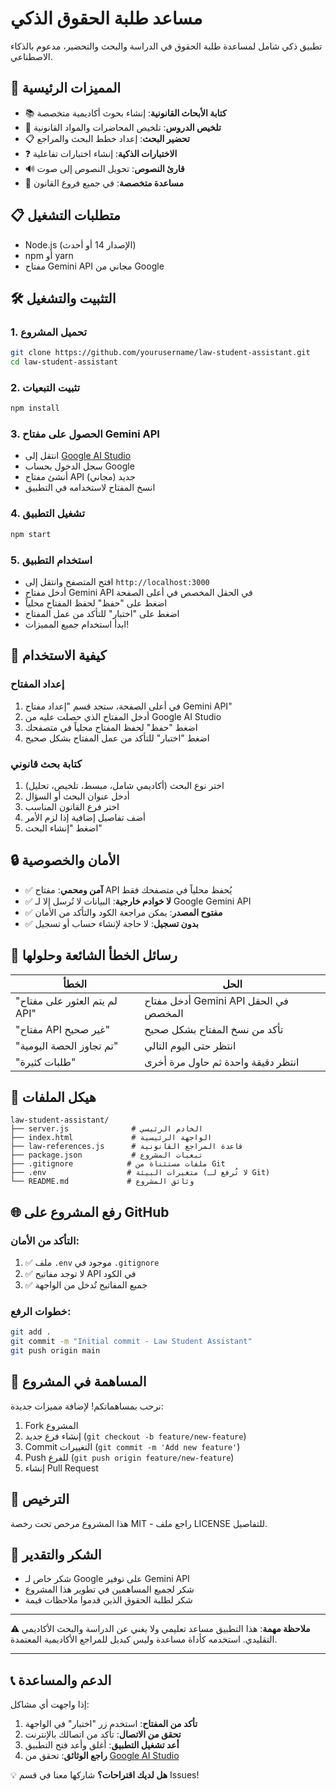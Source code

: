 # مساعد طلبة الحقوق الذكي

تطبيق ذكي شامل لمساعدة طلبة الحقوق في الدراسة والبحث والتحضير، مدعوم بالذكاء الاصطناعي.

## 🚀 المميزات الرئيسية

- 📚 **كتابة الأبحاث القانونية**: إنشاء بحوث أكاديمية متخصصة
- 📝 **تلخيص الدروس**: تلخيص المحاضرات والمواد القانونية
- 📋 **تحضير البحث**: إعداد خطط البحث والمراجع
- ❓ **الاختبارات الذكية**: إنشاء اختبارات تفاعلية
- 🔊 **قارئ النصوص**: تحويل النصوص إلى صوت
- 🎯 **مساعدة متخصصة**: في جميع فروع القانون

## 📋 متطلبات التشغيل

- Node.js (الإصدار 14 أو أحدث)
- npm أو yarn
- مفتاح Gemini API مجاني من Google

## 🛠️ التثبيت والتشغيل

### 1. تحميل المشروع
```bash
git clone https://github.com/yourusername/law-student-assistant.git
cd law-student-assistant
```

### 2. تثبيت التبعيات
```bash
npm install
```

### 3. الحصول على مفتاح Gemini API
- انتقل إلى [Google AI Studio](https://aistudio.google.com/app/apikey)
- سجل الدخول بحساب Google
- أنشئ مفتاح API جديد (مجاني)
- انسخ المفتاح لاستخدامه في التطبيق

### 4. تشغيل التطبيق
```bash
npm start
```

### 5. استخدام التطبيق
- افتح المتصفح وانتقل إلى `http://localhost:3000`
- أدخل مفتاح Gemini API في الحقل المخصص في أعلى الصفحة
- اضغط على "حفظ" لحفظ المفتاح محلياً
- اضغط على "اختبار" للتأكد من عمل المفتاح
- ابدأ استخدام جميع المميزات!

## 🔧 كيفية الاستخدام

### إعداد المفتاح
1. في أعلى الصفحة، ستجد قسم "إعداد مفتاح Gemini API"
2. أدخل المفتاح الذي حصلت عليه من Google AI Studio
3. اضغط "حفظ" لحفظ المفتاح محلياً في متصفحك
4. اضغط "اختبار" للتأكد من عمل المفتاح بشكل صحيح

### كتابة بحث قانوني
1. اختر نوع البحث (أكاديمي شامل، مبسط، تلخيص، تحليل)
2. أدخل عنوان البحث أو السؤال
3. اختر فرع القانون المناسب
4. أضف تفاصيل إضافية إذا لزم الأمر
5. اضغط "إنشاء البحث"

## 🔒 الأمان والخصوصية

- ✅ **آمن ومحمي**: مفتاح API يُحفظ محلياً في متصفحك فقط
- ✅ **لا خوادم خارجية**: البيانات لا تُرسل إلا لـ Google Gemini API
- ✅ **مفتوح المصدر**: يمكن مراجعة الكود والتأكد من الأمان
- ✅ **بدون تسجيل**: لا حاجة لإنشاء حساب أو تسجيل

## 🚨 رسائل الخطأ الشائعة وحلولها

| الخطأ | الحل |
|-------|------|
| "لم يتم العثور على مفتاح API" | أدخل مفتاح Gemini API في الحقل المخصص |
| "مفتاح API غير صحيح" | تأكد من نسخ المفتاح بشكل صحيح |
| "تم تجاوز الحصة اليومية" | انتظر حتى اليوم التالي |
| "طلبات كثيرة" | انتظر دقيقة واحدة ثم حاول مرة أخرى |

## 📁 هيكل الملفات

```
law-student-assistant/
├── server.js              # الخادم الرئيسي
├── index.html             # الواجهة الرئيسية
├── law-references.js      # قاعدة المراجع القانونية
├── package.json           # تبعيات المشروع
├── .gitignore            # ملفات مستثناة من Git
├── .env                  # متغيرات البيئة (لا تُرفع لـ Git)
└── README.md             # وثائق المشروع
```

## 🌐 رفع المشروع على GitHub

### التأكد من الأمان:
1. ✅ ملف `.env` موجود في `.gitignore`
2. ✅ لا توجد مفاتيح API في الكود
3. ✅ جميع المفاتيح تُدخل من الواجهة

### خطوات الرفع:
```bash
git add .
git commit -m "Initial commit - Law Student Assistant"
git push origin main
```

## 🤝 المساهمة في المشروع

نرحب بمساهماتكم! لإضافة مميزات جديدة:

1. Fork المشروع
2. إنشاء فرع جديد (`git checkout -b feature/new-feature`)
3. Commit التغييرات (`git commit -m 'Add new feature'`)
4. Push للفرع (`git push origin feature/new-feature`)
5. إنشاء Pull Request

## 📄 الترخيص

هذا المشروع مرخص تحت رخصة MIT - راجع ملف LICENSE للتفاصيل.

## 🙏 الشكر والتقدير

- شكر خاص لـ Google على توفير Gemini API
- شكر لجميع المساهمين في تطوير هذا المشروع
- شكر لطلبة الحقوق الذين قدموا ملاحظات قيمة

---

**⚠️ ملاحظة مهمة**: هذا التطبيق مساعد تعليمي ولا يغني عن الدراسة والبحث الأكاديمي التقليدي. استخدمه كأداة مساعدة وليس كبديل للمراجع الأكاديمية المعتمدة.

---

## 📞 الدعم والمساعدة

إذا واجهت أي مشاكل:

1. **تأكد من المفتاح**: استخدم زر "اختبار" في الواجهة
2. **تحقق من الاتصال**: تأكد من اتصالك بالإنترنت
3. **أعد تشغيل التطبيق**: أغلق وأعد فتح التطبيق
4. **راجع الوثائق**: تحقق من [Google AI Studio](https://aistudio.google.com/app/apikey)

💡 **هل لديك اقتراحات؟** شاركها معنا في قسم Issues!